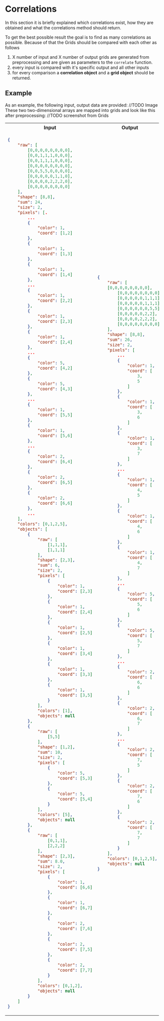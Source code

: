 # Correlations
In this section it is briefly explained which correlations exist, how they are obtained and what the correlations method should return.

To get the best possible result the goal is to find as many correlations as possible. Because of that the Grids should be compared with each other as follows
1. X number of input and X number of output grids are generated from preprocessing and are given as parameters to the `correlate` function.
2. every input is compared with it's specific output and all other inputs
3. for every comparison a **correlation object** and a **grid object** should be returned.

## Example
As an example, the following input, output data are provided:
//TODO Image
These two two-dimensional arrays are mapped into grids and look like this after preprocessing:
//TODO screenshot from Grids
<table style="width: 100%">
<tr>
<th>Input</th>
<th>Output</th>
</tr>
<tr>
<td>

```json
{
    "raw": [
        [0,0,0,0,0,0,0,0],
        [0,0,1,1,1,0,0,0],
        [0,0,1,1,1,0,0,0],
        [0,0,0,0,0,0,0,0],
        [0,0,5,5,0,0,0,0],
        [0,0,0,0,0,1,1,0],
        [0,0,0,0,2,2,2,0],
        [0,0,0,0,0,0,0,0]
    ],
    "shape": [8,8],
    "sum": 24,
    "size": 2,
    "pixels": [.
	    ...
        {
            "color": 1,
            "coord": [1,2]
        },
        {
            "color": 1,
            "coord": [1,3]
        },
        {
            "color": 1,
            "coord": [1,4]
        },
		...
        {
            "color": 1,
            "coord": [2,2]
        },
        {
            "color": 1,
            "coord": [2,3]
        },
        {
            "color": 1,
            "coord": [2,4]
        },
		...
        {
            "color": 5,
            "coord": [4,2]
        },
        {
            "color": 5,
            "coord": [4,3]
        },
		...
        {
            "color": 1,
            "coord": [5,5]
        },
        {
            "color": 1,
            "coord": [5,6]
        },
		...
        {
            "color": 2,
            "coord": [6,4]
        },
        {
            "color": 2,
            "coord": [6,5]
        },
        {
            "color": 2,
            "coord": [6,6]
        },
		...
    ],
    "colors": [0,1,2,5],
    "objects": [
        {
            "raw": [
                [1,1,1],
                [1,1,1]
            ],
            "shape": [2,3],
            "sum": 6,
            "size": 2,
            "pixels": [
                {
                    "color": 1,
                    "coord": [2,3]
                },
                {
                    "color": 1,
                    "coord": [2,4]
                },
                {
                    "color": 1,
                    "coord": [2,5]
                },
                {
                    "color": 1,
                    "coord": [3,4]
                },
                {
                    "color": 1,
                    "coord": [3,3]
                },
                {
                    "color": 1,
                    "coord": [3,5]
                }
            ],
            "colors": [1],
            "objects": null
        },
        {
            "raw": [
                [5,5]
            ],
            "shape": [1,2],
            "sum": 10,
            "size": 2,
            "pixels": [
                {
                    "color": 5,
                    "coord": [5,3]
                },
                {
                    "color": 5,
                    "coord": [5,4]
                }
            ],
            "colors": [5],
            "objects": null
        },
        {
            "raw": [
                [0,1,1],
                [2,2,2]
            ],
            "shape": [2,3],
            "sum": 8.0,
            "size": 2,
            "pixels": [
                {
                    "color": 1,
                    "coord": [6,6]
                },
                {
                    "color": 1,
                    "coord": [6,7]
                },
                {
                    "color": 2,
                    "coord": [7,6]
                },
                {
                    "color": 2,
                    "coord": [7,5]
                },
                {
                    "color": 2,
                    "coord": [7,7]
                }
            ],
            "colors": [0,1,2],
            "objects": null
        }
    ]
}
```

</td>
<td>

```json
{
    "raw": [
	[0,0,0,0,0,0,0,0],
        [0,0,0,0,0,0,0,0],
        [0,0,0,0,0,1,1,1],
        [0,0,0,0,0,1,1,1],
        [0,0,0,0,0,0,5,5],
        [0,0,0,0,0,2,2],
        [0,0,0,0,2,2,2],
        [0,0,0,0,0,0,0,0]
    ],
    "shape": [8,8],
    "sum": 26,
    "size": 2,
    "pixels": [
	    ...
        {
            "color": 1,
            "coord": [
                3,
                5
            ]
        },
        {
            "color": 1,
            "coord": [
                3,
                6
            ]
        },
        {
            "color": 1,
            "coord": [
                3,
                7
            ]
        },
		...
        {
            "color": 1,
            "coord": [
                4,
                5
            ]
        },
        {
            "color": 1,
            "coord": [
                4,
                6
            ]
        },
        {
            "color": 1,
            "coord": [
                4,
                7
            ]
        },
		...
        {
            "color": 5,
            "coord": [
                5,
                6
            ]
        },
        {
            "color": 5,
            "coord": [
                5,
                7
            ]
        },
		...
        {
            "color": 2,
            "coord": [
                6,
                6
            ]
        },
        {
            "color": 2,
            "coord": [
                6,
                7
            ]
        },
		...
        {
            "color": 2,
            "coord": [
                7,
                5
            ]
        },
        {
            "color": 2,
            "coord": [
                7,
                6
            ]
        },
        {
            "color": 2,
            "coord": [
                7,
                7
            ]
        }
    ],
    "colors": [0,1,2,5],
    "objects": null
}
```

</td>
</tr>
</table>
